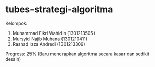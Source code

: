 # tubes-strategi-algoritma
Kelompok:
1. Muhammad Fikri Wahidin (1301213505)
2. Mursyid Najib Muhana (1301210411)
3. Rashad Izza Andredi (1301213309)

Progress: 25% (Baru menerapkan algoritma secara kasar dan sedikit desain)
